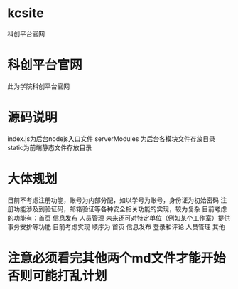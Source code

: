 # kcsite
科创平台官网
# 科创平台官网
此为学院科创平台官网

# 源码说明
index.js为后台nodejs入口文件
serverModules 为后台各模块文件存放目录
static为前端静态文件存放目录

# 大体规划
目前不考虑注册功能，账号为内部分配，如以学号为账号，身份证为初始密码
注册功能涉及到验证码，邮箱验证等各种安全相关功能的实现，较为复杂
目前考虑的功能有：首页 信息发布 人员管理 未来还可对特定单位（例如某个工作室）提供事务安排等功能
目前考虑实现 顺序为 首页 信息发布 登录和评论 人员管理 其他

# 注意必须看完其他两个md文件才能开始 否则可能打乱计划
